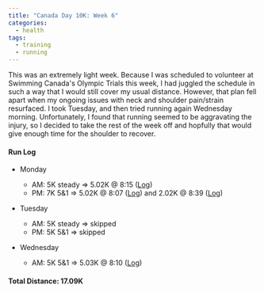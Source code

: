 ```yaml
---
title: "Canada Day 10K: Week 6"
categories:
  - health
tags:
  - training
  - running
---
```


This was an extremely light week. Because I was scheduled to volunteer at Swimming Canada's Olympic Trials this week, I had juggled the schedule in such a way that I would still cover my usual distance. However, that plan fell apart when my ongoing issues with neck and shoulder pain/strain resurfaced. I took Tuesday, and then tried running again Wednesday morning. Unfortunately, I found that running seemed to be aggravating the injury, so I decided to take the rest of the week off and hopfully that would give enough time for the shoulder to recover.

#### Run Log

- Monday
  - AM: 5K steady &rArr; 5.02K @ 8:15 ([Log](https://runkeeper.com/user/cdevans/activity/1765589945))
  - PM: 7K 5&1 &rArr; 5.02K @ 8:07 ([Log](https://runkeeper.com/user/cdevans/activity/1765909030)) and 2.02K @ 8:39 ([Log](https://runkeeper.com/user/cdevans/activity/1765917002))

- Tuesday
  - AM: 5K steady &rArr; skipped
  - PM: 5K 5&1 &rArr; skipped

- Wednesday
  - AM: 5K 5&1 &rArr; 5.03K @ 8:10 ([Log](https://runkeeper.com/user/cdevans/activity/1766859428))

#### Total Distance: 17.09K

